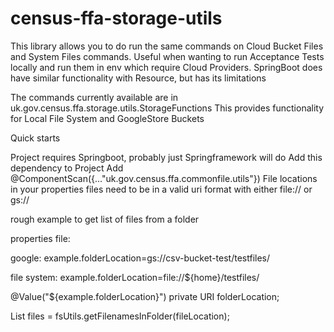 # census-ffa-storage-utils

This library allows you to do run the same commands on Cloud Bucket Files and System Files commands.
Useful when wanting to run Acceptance Tests locally and run them in env which require Cloud Providers.
SpringBoot does have similar functionality with Resource, but has its limitations 

The commands currently available are in uk.gov.census.ffa.storage.utils.StorageFunctions
This provides functionality for Local File System and GoogleStore Buckets

Quick starts

Project requires Springboot, probably just Springframework will do
Add this dependency to Project
Add @ComponentScan({..."uk.gov.census.ffa.commonfile.utils"})
File locations in your properties files need to be in a valid uri format with either file:// or gs://

rough example to get list of files from a folder

properties file:

google:
example.folderLocation=gs://csv-bucket-test/testfiles/

file system:
example.folderLocation=file://${home}/testfiles/


  @Value("${example.folderLocation}")
  private URI folderLocation;

  List<URI> files = fsUtils.getFilenamesInFolder(fileLocation);
        